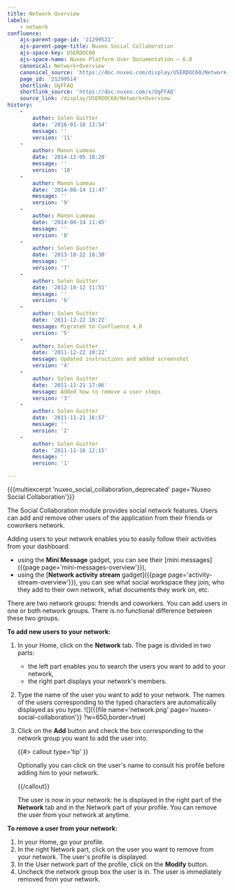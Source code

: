 ```yaml
---
title: Network Overview
labels:
    - network
confluence:
    ajs-parent-page-id: '21299521'
    ajs-parent-page-title: Nuxeo Social Collaboration
    ajs-space-key: USERDOC60
    ajs-space-name: Nuxeo Platform User Documentation — 6.0
    canonical: Network+Overview
    canonical_source: 'https://doc.nuxeo.com/display/USERDOC60/Network+Overview'
    page_id: '21299514'
    shortlink: OgFFAQ
    shortlink_source: 'https://doc.nuxeo.com/x/OgFFAQ'
    source_link: /display/USERDOC60/Network+Overview
history:
    - 
        author: Solen Guitter
        date: '2016-01-18 13:54'
        message: ''
        version: '11'
    - 
        author: Manon Lumeau
        date: '2014-12-05 18:20'
        message: ''
        version: '10'
    - 
        author: Manon Lumeau
        date: '2014-08-14 11:47'
        message: ''
        version: '9'
    - 
        author: Manon Lumeau
        date: '2014-08-14 11:45'
        message: ''
        version: '8'
    - 
        author: Solen Guitter
        date: '2013-10-22 18:30'
        message: ''
        version: '7'
    - 
        author: Solen Guitter
        date: '2012-10-12 11:51'
        message: ''
        version: '6'
    - 
        author: Solen Guitter
        date: '2011-12-22 10:22'
        message: Migrated to Confluence 4.0
        version: '5'
    - 
        author: Solen Guitter
        date: '2011-12-22 10:22'
        message: Updated instructions and added screenshot
        version: '4'
    - 
        author: Solen Guitter
        date: '2011-11-21 17:06'
        message: Added how to remove a user steps
        version: '3'
    - 
        author: Solen Guitter
        date: '2011-11-21 16:57'
        message: ''
        version: '2'
    - 
        author: Solen Guitter
        date: '2011-11-16 12:15'
        message: ''
        version: '1'

---
```

{{{multiexcerpt 'nuxeo_social_collaboration_deprecated' page='Nuxeo Social Collaboration'}}}

The Social Collaboration module provides social network features. Users can add and remove other users of the application from their friends or coworkers network.

Adding users to your network enables you to easily follow their activities from your dashboard:

*   using the **Mini Message** gadget, you can see their [mini messages]({{page page='mini-messages-overview'}}),
*   using the [**Network activity stream** gadget]({{page page='activity-stream-overview'}}), you can see what social workspace they join, who they add to their own network, what documents they work on, etc.

There are two network groups: friends and coworkers. You can add users in one or both network groups. There is no functional difference between these two groups.

**To add new users to your network:**

1.  In your Home, click on the **Network** tab.
    The page is divided in two parts:

    *   the left part enables you to search the users you want to add to your network,
    *   the right part displays your network's members.
2.  Type the name of the user you want to add to your network.
    The names of the users corresponding to the typed characters are automatically displayed as you type.
    ![]({{file name='network.png' page='nuxeo-social-collaboration'}} ?w=650,border=true)
3.  Click on the **Add** button and check the box corresponding to the network group you want to add the user into.

    {{#> callout type='tip' }}

    Optionally you can click on the user's name to consult his profile before adding him to your network.

    {{/callout}}

    The user is now in your network: he is displayed in the right part of the **Network** tab and in the Network part of your profile.
    You can remove the user from your network at anytime.

**To remove a user from your network:**

1.  In your Home, go your profile.
2.  In the right Network part, click on the user you want to remove from your network.
    The user's profile is displayed.
3.  In the User network part of the profile, click on the **Modify** button.
4.  Uncheck the network group box the user is in.
    The user is immediately removed from your network.